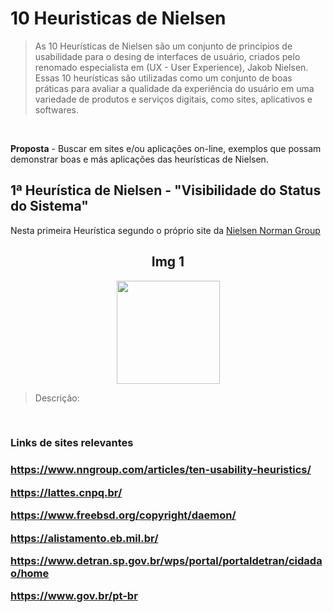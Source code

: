 # 10 Heuristicas de Nielsen
> As 10 Heurísticas de Nielsen são um conjunto de princípios de usabilidade para o desing de interfaces de usuário,
> criados pelo renomado especialista em (UX - User Experience), Jakob Nielsen. Essas 10 heurísticas são utilizadas como um conjunto de boas
> práticas para avaliar a qualidade da experiência do usuário em uma variedade de produtos e serviços digitais, como sites, aplicativos e softwares.
<br>

**Proposta** - Buscar em sites e/ou aplicações on-line, exemplos que possam demonstrar boas e más aplicações das heurísticas de Nielsen.


<div align="left">
<h2>1ª Heurística de Nielsen - "Visibilidade do Status do Sistema"</h2>
Nesta primeira Heurística segundo o próprio site da <a href="https://www.nngroup.com/articles/ten-usability-heuristics/">Nielsen Norman Group</a>
 <br>
  <div align="center">
    <h2>Img 1</h2>
    <img align="center" height="165em" src="">
  </div>
  
> Descrição: 
</div>
<br>
<h3> Links de sites relevantes <h3>
  

https://www.nngroup.com/articles/ten-usability-heuristics/
 
https://lattes.cnpq.br/

https://www.freebsd.org/copyright/daemon/
  
https://alistamento.eb.mil.br/
  
https://www.detran.sp.gov.br/wps/portal/portaldetran/cidadao/home

https://www.gov.br/pt-br
